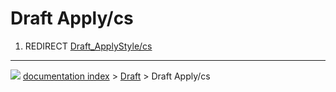 # Draft Apply/cs
1.  REDIRECT [Draft\_ApplyStyle/cs](Draft_ApplyStyle/cs.md)



---
![](images/Right_arrow.png) [documentation index](../README.md) > [Draft](Draft_Workbench.md) > Draft Apply/cs
